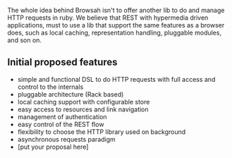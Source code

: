 The whole idea behind Browsah isn't to offer another lib to do and manage HTTP requests in ruby. We believe that REST with hypermedia driven applications, must to use a lib that support the same features as a browser does, such as local caching, representation handling, pluggable modules, and son on.

## Initial proposed features ##

- simple and functional DSL to do HTTP requests with full access and control to the internals
- pluggable architecture (Rack based)
- local caching support with configurable store
- easy access to resources and link navigation
- management of authentication
- easy control of the REST flow
- flexibility to choose the HTTP library used on background
- asynchronous requests paradigm
- [put your proposal here]
